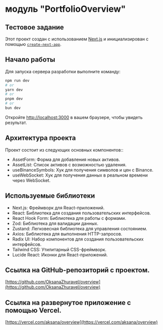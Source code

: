 # модуль "PortfolioOverview"

## Тестовое задание

Этот проект создан с использованием [Next.js](https://nextjs.org) и инициализирован с помощью [`create-next-app`](https://nextjs.org/docs/app/api-reference/cli/create-next-app).

## Начало работы

Для запуска сервера разработки выполните команду:

```bash
npm run dev
# or
yarn dev
# or
pnpm dev
# or
bun dev
```

Откройте [http://localhost:3000](http://localhost:3000) в вашем браузере, чтобы увидеть результат.

## Архитектура проекта

Проект состоит из следующих основных компонентов::

- AssetForm: Форма для добавления новых активов.
- AssetList: Список активов с возможностью удаления.
- useBinanceSymbols: Хук для получения символов и цен с Binance.
- useWebSocket: Хук для получения данных в реальном времени через WebSocket.

## Используемые библиотеки

- Next.js: Фреймворк для React-приложений.
- React: Библиотека для создания пользовательских интерфейсов.
- React Hook Form: Библиотека для работы с формами.
- Zod: Библиотека для валидации данных.
- Zustand: Легковесная библиотека для управления состоянием.
- Axios: Библиотека для выполнения HTTP-запросов.
- Radix UI: Набор компонентов для создания пользовательских интерфейсов.
- Tailwind CSS: Утилитарный CSS-фреймворк.
- Lucide React: Иконки для React-приложений.

## Ссылка на GitHub-репозиторий с проектом.

[https://github.com/OksanaZhuravel/overview](https://github.com/OksanaZhuravel/overview)

## Ссылка на развернутое приложение с помощью Vercel.

[https://vercel.com/aksana/overview](https://vercel.com/aksana/overview)
